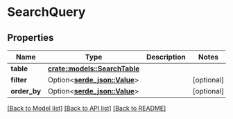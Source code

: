 # SearchQuery

## Properties

Name | Type | Description | Notes
------------ | ------------- | ------------- | -------------
**table** | [**crate::models::SearchTable**](SearchTable.md) |  | 
**filter** | Option<[**serde_json::Value**](.md)> |  | [optional]
**order_by** | Option<[**serde_json::Value**](.md)> |  | [optional]

[[Back to Model list]](../README.md#documentation-for-models) [[Back to API list]](../README.md#documentation-for-api-endpoints) [[Back to README]](../README.md)


